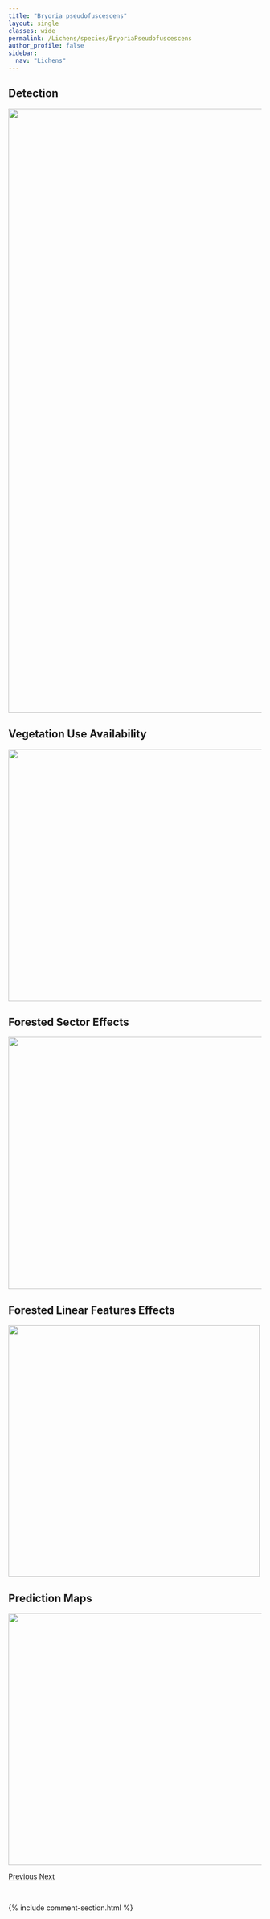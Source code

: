 ```yaml
---
title: "Bryoria pseudofuscescens"
layout: single
classes: wide
permalink: /Lichens/species/BryoriaPseudofuscescens
author_profile: false
sidebar:
  nav: "Lichens"
---
```


<h2>Detection</h2>

<a href="https://drive.google.com/uc?export=view&id=1aaWDhlxKBsQrZlX1IaQrEHSFQN9H4NHD">
<img src="https://drive.google.com/uc?export=view&id=1aaWDhlxKBsQrZlX1IaQrEHSFQN9H4NHD" height = "1200" width = "800">
</a>


<h2>Vegetation Use Availability</h2>

<a href="https://drive.google.com/uc?export=view&id=1MBmhzRFxbANnuZOZJ5bFy_6KuCI2XYXN">
<img src="https://drive.google.com/uc?export=view&id=1MBmhzRFxbANnuZOZJ5bFy_6KuCI2XYXN" height = "500" width = "1000">
</a>


<h2>Forested Sector Effects</h2>

<a href="https://drive.google.com/uc?export=view&id=1rdExGtzjAvGmby78CY13PVG2uX0_e8CG">
<img src="https://drive.google.com/uc?export=view&id=1rdExGtzjAvGmby78CY13PVG2uX0_e8CG" height = "500" width = "1000">
</a>


<h2>Forested Linear Features Effects</h2>

<a href="https://drive.google.com/uc?export=view&id=16ns3T0t5pPqA99fBrIOIfrM2Bp1F93G9">
<img src="https://drive.google.com/uc?export=view&id=16ns3T0t5pPqA99fBrIOIfrM2Bp1F93G9" height = "500" width = "500">
</a>


<h2>Prediction Maps</h2>

<a href="https://drive.google.com/uc?export=view&id=1WWh4IG9oLr5M6z4-myxd1Kc0EoCZFVAJ">
<img src="https://drive.google.com/uc?export=view&id=1WWh4IG9oLr5M6z4-myxd1Kc0EoCZFVAJ" height = "500" width = "1000">
</a>


<a href="/DevelopmentWebsite/Lichens/species/BryoriaPikei" class="pagination--pager" title="Bryoria pikei">Previous</a> <a href="/DevelopmentWebsite/Lichens/species/BryoriaSimplicior" class="pagination--pager" title="Bryoria simplicior">Next</a>

<p>&nbsp;</p>

{% include comment-section.html %}
